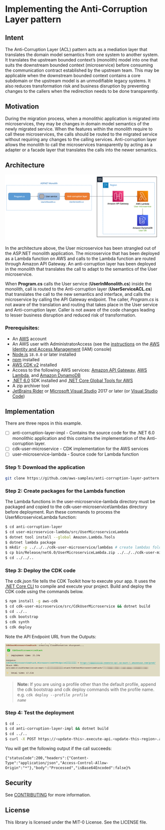 # Implementing the Anti-Corruption Layer pattern

## Intent

The Anti-Corruption Layer (ACL) pattern acts as a mediation layer that translates the domain model semantics from one system to another system. It translates the upstream bounded context’s (monolith) model into one that suits the downstream bounded context (microservice) before consuming the communication contract established by the upstream team. This may be applicable when the downstream bounded context contains a core subdomain or the upstream model is an unmodifiable legacy systems. It also reduces transformation risk and business disruption by preventing changes to the callers when the redirection needs to be done transparently. 

## Motivation

During the migration process, when a monolithic application is migrated into microservices, they may be changes in domain model semantics of the newly migrated service. When the features within the monolith require to call these microservices, the calls should be routed to the migrated service without requiring any changes to the calling services. Anti-corruption layer allows the monolith to call the microservices transparently by acting as a adapter or a facade layer that translates the calls into the newer semantics. 

## Architecture

![4_AWS](4_AWS.png)

In the architecture above, the User microservice has been strangled out of the ASP.NET monolith application. The microservice that has been deployed as a Lambda function on AWS and calls to the Lambda function are routed through Amazon API Gateway. An anti-corruption layer has been deployed in the monolith that translates the call to adapt to the semantics of the User microservice. 

When **Program.cs** calls the User service (**UserInMonolith.cs**) inside the monolith, call is routed to the Anti-corruption layer (**UserServiceACL.cs**) that translates the call to the new semantics and interface, and calls the microservice by calling the API Gateway endpoint. The caller, _Program.cs_ is not aware of the translation and routing that takes place in the User service and Anti-corruption layer. Caller is not aware of the code changes leading to lesser business disruption and reduced risk of transformation. 

### Prerequisites:

- An [AWS](https://signin.aws.amazon.com/signin?redirect_uri=https%3A%2F%2Fportal.aws.amazon.com%2Fbilling%2Fsignup%2Fresume&client_id=signup) account
- An AWS user with AdministratorAccess (see the [instructions](https://console.aws.amazon.com/iam/home#/roles%24new?step=review&commonUseCase=EC2%2BEC2&selectedUseCase=EC2&policies=arn:aws:iam::aws:policy%2FAdministratorAccess) on the [AWS Identity and Access Management](http://aws.amazon.com/iam) (IAM) console)
- [Node.js](https://nodejs.org/en/download) `18.0.0` or later installed 
- [npm](https://docs.npmjs.com/downloading-and-installing-node-js-and-npm) installed
- [AWS CDK v2](https://docs.aws.amazon.com/cdk/v2/guide/cli.html) installed 
- Access to the following AWS services: [Amazon API Gateway](https://aws.amazon.com/api-gateway/), [AWS Lambda](https://aws.amazon.com/lambda/), and [Amazon DynamoDB](https://aws.amazon.com/dynamodb/)
- [.NET 6.0](https://dotnet.microsoft.com/en-us/download/dotnet/6.0) SDK installed and [.NET Core Global Tools for AWS](https://aws.amazon.com/blogs/developer/net-core-global-tools-for-aws/)
- A zip archiver tool
- [JetBrains Rider](https://www.jetbrains.com/rider/) or [Microsoft Visual Studio](https://visualstudio.microsoft.com/) 2017 or later (or [Visual Studio Code](https://code.visualstudio.com/))

## Implementation

There are three repos in this example. 

- [ ] anti-corruption-layer-impl - Contains the source code for the .NET 6.0 monolithic application and this contains the implementation of the Anti-corruption layer.
- [ ] cdk-user-microservice - CDK implementation for the AWS services
- [ ] user-microservice-lambda - Source code for Lambda function

### Step 1: Download the application

```sh
git clone https://github.com/aws-samples/anti-corruption-layer-pattern.git
```

### Step 2: Create packages for the Lambda function

The Lambda functions in the user-microservice-lambda directory must be packaged and copied to the cdk-user-microservice\lambdas directory before deployment. Run these commands to process the UserMicroserviceLambda function:

```sh
$ cd anti-corruption-layer
$ cd user-microservice-lambda/src/UserMicroserviceLambda
$ dotnet tool install --global Amazon.Lambda.Tools
$ dotnet lambda package
$ mkdir -p ../../../cdk-user-microservice/lambdas # create lambdas folder if there is no lambdas folder
$ cp bin/Release/net6.0/UserMicroserviceLambda.zip ../../../cdk-user-microservice/lambdas
$ cd ../../..
```

### Step 3: Deploy the CDK code

The cdk.json file tells the CDK Toolkit how to execute your app. It uses the [.NET Core CLI](https://docs.microsoft.com/dotnet/articles/core/) to compile and execute your project. Build and deploy the CDK code using the commands below. 

```sh
$ npm install -g aws-cdk
$ cd cdk-user-microservice/src/CdkUserMicroservice && dotnet build
$ cd ../..
$ cdk bootstrap
$ cdk synth
$ cdk deploy
```

Note the API Endpoint URL from the Outputs:

![api_endpoint_output](api_endpoint_output.png)


> **Note:** 
> If you are using a profile other than the default profile, append the cdk bootstrap and cdk deploy commands with the profile name. e.g. <code>cdk deploy --profile _profile name_</code>


### Step 4: Test the deployment

```sh
$ cd ..
$ cd anti-corruption-layer-impl && dotnet build
$ cd ../..
$ curl -X POST https://<update-this>.execute-api.<update-this-region>.amazonaws.com/dev/user -H "Content-Type: application/json" -d '{"UserId": 12345, "Address": "475 Sansome St,10th floor","City": "San Francisco","State": "California","ZipCode": 94111,"Country": "United States"}'
```

You will get the following output if the call succeeds:

```
{"statusCode":200,"headers":{"Content-Type":"application/json","Access-Control-Allow-Origin":"*"},"body":"Processed","isBase64Encoded":false}%    
```
## Security

See [CONTRIBUTING](CONTRIBUTING.md#security-issue-notifications) for more information.

## License

This library is licensed under the MIT-0 License. See the LICENSE file.
